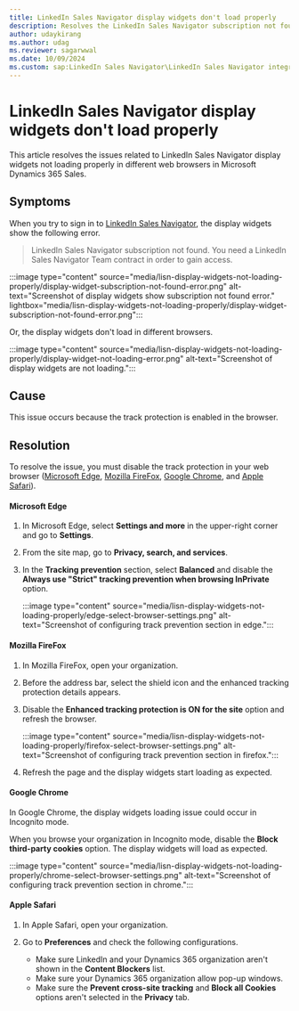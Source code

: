 ```yaml
---
title: LinkedIn Sales Navigator display widgets don't load properly
description: Resolves the LinkedIn Sales Navigator subscription not found error or display widgets don't load in different web browsers in Microsoft Dynamics 365 Sales.
author: udaykirang
ms.author: udag
ms.reviewer: sagarwwal
ms.date: 10/09/2024
ms.custom: sap:LinkedIn Sales Navigator\LinkedIn Sales Navigator integration errors
---
```

# LinkedIn Sales Navigator display widgets don't load properly

This article resolves the issues related to LinkedIn Sales Navigator display widgets not loading properly in different web browsers in Microsoft Dynamics 365 Sales.

## Symptoms

When you try to sign in to [LinkedIn Sales Navigator](/dynamics365/linkedin/integrate-sales-navigator), the display widgets show the following error.

> LinkedIn Sales Navigator subscription not found. You need a LinkedIn Sales Navigator Team contract in order to gain access.  

:::image type="content" source="media/lisn-display-widgets-not-loading-properly/display-widget-subscription-not-found-error.png" alt-text="Screenshot of display widgets show subscription not found error." lightbox="media/lisn-display-widgets-not-loading-properly/display-widget-subscription-not-found-error.png":::

Or, the display widgets don't load in different browsers.

:::image type="content" source="media/lisn-display-widgets-not-loading-properly/display-widget-not-loading-error.png" alt-text="Screenshot of display widgets are not loading.":::

## Cause

This issue occurs because the track protection is enabled in the browser.

## Resolution

To resolve the issue, you must disable the track protection in your web browser ([Microsoft Edge](#microsoft-edge), [Mozilla FireFox](#mozilla-firefox), [Google Chrome](#google-chrome), and [Apple Safari](#apple-safari)).

#### Microsoft Edge

1. In Microsoft Edge, select **Settings and more** in the upper-right corner and go to **Settings**.
1. From the site map, go to **Privacy, search, and services**.
1. In the **Tracking prevention** section, select **Balanced** and disable the **Always use "Strict" tracking prevention when browsing InPrivate** option.  

    :::image type="content" source="media/lisn-display-widgets-not-loading-properly/edge-select-browser-settings.png" alt-text="Screenshot of configuring track prevention section in edge.":::

#### Mozilla FireFox

1. In Mozilla FireFox, open your organization.
1. Before the address bar, select the shield icon and the enhanced tracking protection details appears.  
1. Disable the **Enhanced tracking protection is ON for the site** option and refresh the browser.  

    :::image type="content" source="media/lisn-display-widgets-not-loading-properly/firefox-select-browser-settings.png" alt-text="Screenshot of configuring track prevention section in firefox.":::

1. Refresh the page and the display widgets start loading as expected.

#### Google Chrome

In Google Chrome, the display widgets loading issue could occur in Incognito mode.

When you browse your organization in Incognito mode, disable the **Block third-party cookies** option. The display widgets will load as expected.  

:::image type="content" source="media/lisn-display-widgets-not-loading-properly/chrome-select-browser-settings.png" alt-text="Screenshot of configuring track prevention section in chrome.":::

#### Apple Safari

1. In Apple Safari, open your organization.
1. Go to **Preferences** and check the following configurations.

    - Make sure LinkedIn and your Dynamics 365 organization aren't shown in the **Content Blockers** list.  
    - Make sure your Dynamics 365 organization allow pop-up windows.  
    - Make sure the **Prevent cross-site tracking** and **Block all Cookies** options aren't selected in the **Privacy** tab.  
